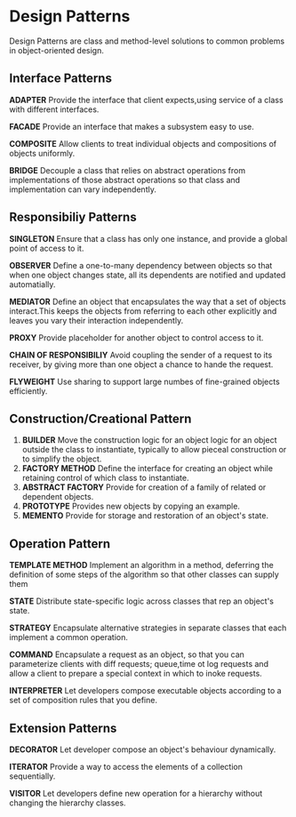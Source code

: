 # Design Patterns

Design Patterns are class and method-level solutions to common problems in object-oriented design.

## Interface Patterns

**ADAPTER** Provide the interface that client expects,using service of a class with different interfaces.

**FACADE** Provide an interface that makes a subsystem easy to use.

**COMPOSITE** Allow clients to treat individual objects and compositions of objects uniformly.

**BRIDGE** Decouple a class that relies on abstract operations from implementations of those abstract operations so that class and implementation can vary independently.

## Responsibiliy Patterns

**SINGLETON** Ensure that a class has only one instance, and provide a global point of access to it.

**OBSERVER** Define a one-to-many dependency between objects so that when one object changes state, all its dependents are notified and updated automatially.

**MEDIATOR** Define an object that encapsulates the way that a set of objects interact.This keeps the objects from referring to each other explicitly and leaves you vary their interaction independently.

**PROXY** Provide placeholder for another object to control access to it.

**CHAIN OF RESPONSIBILIY** Avoid coupling the sender of a request to its receiver, by giving more than one object a chance to hande the request.

**FLYWEIGHT** Use sharing to support large numbes of fine-grained objects efficiently.

## Construction/Creational Pattern

1. **BUILDER**  Move the construction logic for an object logic for an object outside the class to instantiate, typically to allow pieceal construction or to simplify the object.
2. **FACTORY METHOD** Define the interface for creating an object while retaining control of which class to instantiate.
3. **ABSTRACT FACTORY** Provide for creation of a family of related or dependent objects.
4. **PROTOTYPE** Provides new objects by copying an example.
5. **MEMENTO** Provide for storage and restoration of an object's state.

## Operation Pattern

**TEMPLATE METHOD** Implement an algorithm in a method, deferring the definition of some steps of the algorithm so that other classes can supply them

**STATE** Distribute state-specific logic across classes that rep an object's state.

**STRATEGY** Encapsulate alternative strategies in separate classes that each implement a common operation.

**COMMAND** Encapsulate a request as an object, so that you can parameterize clients with diff requests; queue,time ot log requests and allow a client to prepare a special context in which to inoke requests.

**INTERPRETER** Let developers compose executable objects according to a set of composition rules that you define.

## Extension Patterns

**DECORATOR** Let developer compose an object's behaviour dynamically.

**ITERATOR** Provide a way to access the elements of a collection sequentially.

**VISITOR** Let developers define new operation for a hierarchy without changing the hierarchy classes.
